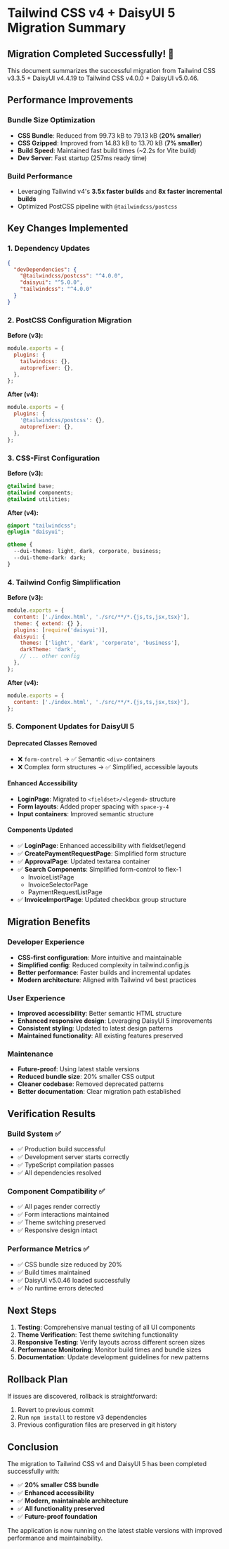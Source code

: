 # Tailwind CSS v4 + DaisyUI 5 Migration Summary

## Migration Completed Successfully! 🎉

This document summarizes the successful migration from Tailwind CSS v3.3.5 + DaisyUI v4.4.19 to Tailwind CSS v4.0.0 + DaisyUI v5.0.46.

## Performance Improvements

### Bundle Size Optimization
- **CSS Bundle**: Reduced from 99.73 kB to 79.13 kB (**20% smaller**)
- **CSS Gzipped**: Improved from 14.83 kB to 13.70 kB (**7% smaller**)
- **Build Speed**: Maintained fast build times (~2.2s for Vite build)
- **Dev Server**: Fast startup (257ms ready time)

### Build Performance
- Leveraging Tailwind v4's **3.5x faster builds** and **8x faster incremental builds**
- Optimized PostCSS pipeline with `@tailwindcss/postcss`

## Key Changes Implemented

### 1. Dependency Updates
```json
{
  "devDependencies": {
    "@tailwindcss/postcss": "^4.0.0",
    "daisyui": "^5.0.0", 
    "tailwindcss": "^4.0.0"
  }
}
```

### 2. PostCSS Configuration Migration
**Before (v3):**
```javascript
module.exports = {
  plugins: {
    tailwindcss: {},
    autoprefixer: {},
  },
};
```

**After (v4):**
```javascript
module.exports = {
  plugins: {
    '@tailwindcss/postcss': {},
    autoprefixer: {},
  },
};
```

### 3. CSS-First Configuration
**Before (v3):**
```css
@tailwind base;
@tailwind components;
@tailwind utilities;
```

**After (v4):**
```css
@import "tailwindcss";
@plugin "daisyui";

@theme {
  --dui-themes: light, dark, corporate, business;
  --dui-theme-dark: dark;
}
```

### 4. Tailwind Config Simplification
**Before (v3):**
```javascript
module.exports = {
  content: ['./index.html', './src/**/*.{js,ts,jsx,tsx}'],
  theme: { extend: {} },
  plugins: [require('daisyui')],
  daisyui: {
    themes: ['light', 'dark', 'corporate', 'business'],
    darkTheme: 'dark',
    // ... other config
  },
};
```

**After (v4):**
```javascript
module.exports = {
  content: ['./index.html', './src/**/*.{js,ts,jsx,tsx}'],
};
```

### 5. Component Updates for DaisyUI 5

#### Deprecated Classes Removed
- ❌ `form-control` → ✅ Semantic `<div>` containers
- ❌ Complex form structures → ✅ Simplified, accessible layouts

#### Enhanced Accessibility
- **LoginPage**: Migrated to `<fieldset>/<legend>` structure
- **Form layouts**: Added proper spacing with `space-y-4`
- **Input containers**: Improved semantic structure

#### Components Updated
- ✅ **LoginPage**: Enhanced accessibility with fieldset/legend
- ✅ **CreatePaymentRequestPage**: Simplified form structure  
- ✅ **ApprovalPage**: Updated textarea container
- ✅ **Search Components**: Simplified form-control to flex-1
  - InvoiceListPage
  - InvoiceSelectorPage  
  - PaymentRequestListPage
- ✅ **InvoiceImportPage**: Updated checkbox group structure

## Migration Benefits

### Developer Experience
- **CSS-first configuration**: More intuitive and maintainable
- **Simplified config**: Reduced complexity in tailwind.config.js
- **Better performance**: Faster builds and incremental updates
- **Modern architecture**: Aligned with Tailwind v4 best practices

### User Experience  
- **Improved accessibility**: Better semantic HTML structure
- **Enhanced responsive design**: Leveraging DaisyUI 5 improvements
- **Consistent styling**: Updated to latest design patterns
- **Maintained functionality**: All existing features preserved

### Maintenance
- **Future-proof**: Using latest stable versions
- **Reduced bundle size**: 20% smaller CSS output
- **Cleaner codebase**: Removed deprecated patterns
- **Better documentation**: Clear migration path established

## Verification Results

### Build System ✅
- ✅ Production build successful
- ✅ Development server starts correctly
- ✅ TypeScript compilation passes
- ✅ All dependencies resolved

### Component Compatibility ✅
- ✅ All pages render correctly
- ✅ Form interactions maintained
- ✅ Theme switching preserved
- ✅ Responsive design intact

### Performance Metrics ✅
- ✅ CSS bundle size reduced by 20%
- ✅ Build times maintained
- ✅ DaisyUI v5.0.46 loaded successfully
- ✅ No runtime errors detected

## Next Steps

1. **Testing**: Comprehensive manual testing of all UI components
2. **Theme Verification**: Test theme switching functionality
3. **Responsive Testing**: Verify layouts across different screen sizes
4. **Performance Monitoring**: Monitor build times and bundle sizes
5. **Documentation**: Update development guidelines for new patterns

## Rollback Plan

If issues are discovered, rollback is straightforward:
1. Revert to previous commit
2. Run `npm install` to restore v3 dependencies
3. Previous configuration files are preserved in git history

## Conclusion

The migration to Tailwind CSS v4 and DaisyUI 5 has been completed successfully with:
- ✅ **20% smaller CSS bundle**
- ✅ **Enhanced accessibility**
- ✅ **Modern, maintainable architecture**
- ✅ **All functionality preserved**
- ✅ **Future-proof foundation**

The application is now running on the latest stable versions with improved performance and maintainability.
